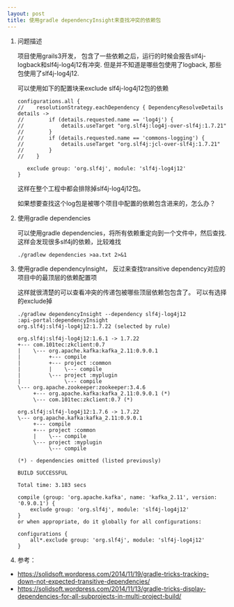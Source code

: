 ```yaml
---
layout: post
title: 使用gradle dependencyInsight来查找冲突的依赖包
---
```


1. 问题描述

   项目使用grails3开发， 包含了一些依赖之后，运行的时候会报告slf4j-logback和slf4j-log4j12有冲突.
但是并不知道是哪些包使用了logback, 那些包使用了slf4j-log4j12.

   可以使用如下的配置块来exclude slf4j-log4j12包的依赖

    ```shell
    configurations.all {
    //    resolutionStrategy.eachDependency { DependencyResolveDetails details ->
    //        if (details.requested.name == 'log4j') {
    //            details.useTarget "org.slf4j:log4j-over-slf4j:1.7.21"
    //        }
    //        if (details.requested.name == 'commons-logging') {
    //            details.useTarget "org.slf4j:jcl-over-slf4j:1.7.21"
    //        }
    //    }

       exclude group: 'org.slf4j', module: 'slf4j-log4j12'
    }
    ```

   这样在整个工程中都会排除掉slf4j-log4j12包。

   如果想要查找这个log包是被哪个项目中配置的依赖包含进来的，怎么办？


2. 使用gradle dependencies

   可以使用gradle dependencies，将所有依赖重定向到一个文件中，然后查找. 这样会发现很多slf4j的依赖，比较难找

    ```shell
    ./gradlew dependencies >aa.txt 2>&1
    
    ```

3. 使用gradle dependencyInsight， 反过来查找transitive dependency对应的项目中的最顶层的依赖配置项

   这样就很清楚的可以查看冲突的传递包被哪些顶层依赖包包含了。 可以有选择的exclude掉

    ```shell
    ./gradlew dependencyInsight --dependency slf4j-log4j12
    :api-portal:dependencyInsight
    org.slf4j:slf4j-log4j12:1.7.22 (selected by rule)

    org.slf4j:slf4j-log4j12:1.6.1 -> 1.7.22
    +--- com.101tec:zkclient:0.7
    |    \--- org.apache.kafka:kafka_2.11:0.9.0.1
    |         +--- compile
    |         +--- project :common
    |         |    \--- compile
    |         \--- project :myplugin
    |              \--- compile
    \--- org.apache.zookeeper:zookeeper:3.4.6
         +--- org.apache.kafka:kafka_2.11:0.9.0.1 (*)
         \--- com.101tec:zkclient:0.7 (*)

    org.slf4j:slf4j-log4j12:1.7.6 -> 1.7.22
    \--- org.apache.kafka:kafka_2.11:0.9.0.1
         +--- compile
         +--- project :common
         |    \--- compile
         \--- project :myplugin
              \--- compile

    (*) - dependencies omitted (listed previously)

    BUILD SUCCESSFUL

    Total time: 3.183 secs

    ```
    ```
    compile (group: 'org.apache.kafka', name: 'kafka_2.11', version: '0.9.0.1') {
        exclude group: 'org.slf4j', module: 'slf4j-log4j12'
    }
    or when appropriate, do it globally for all configurations:

    configurations {
        all*.exclude group: 'org.slf4j', module: 'slf4j-log4j12'
    }
    ```

4. 参考：

- https://solidsoft.wordpress.com/2014/11/19/gradle-tricks-tracking-down-not-expected-transitive-dependencies/
- https://solidsoft.wordpress.com/2014/11/13/gradle-tricks-display-dependencies-for-all-subprojects-in-multi-project-build/
